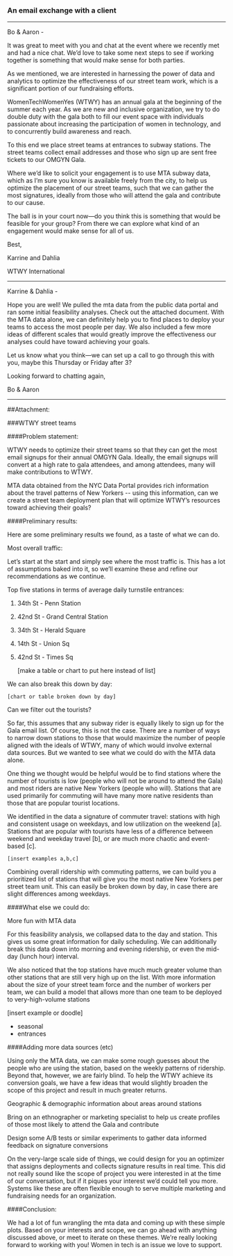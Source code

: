 ### An email exchange with a client

---

Bo & Aaron -

It was great to meet with you and chat at the event where we recently met and had a nice chat. We’d love to take some next steps to see if working together is something that would make sense for both parties.

As we mentioned, we are interested in harnessing the power of data and analytics to optimize the effectiveness of our street team work, which is a significant portion of our fundraising efforts.

WomenTechWomenYes (WTWY) has an annual gala at the beginning of the summer each year. As we are new and inclusive organization, we try to do double duty with the gala both to fill our event space with individuals passionate about increasing the participation of women in technology, and to concurrently build awareness and reach.

To this end we place street teams at entrances to subway stations. The street teams collect email addresses and those who sign up are sent free tickets to our OMGYN Gala.

Where we’d like to solicit your engagement is to use MTA subway data, which as I’m sure you know is available freely from the city, to help us optimize the placement of our street teams, such that we can gather the most signatures, ideally from those who will attend the gala and contribute to our cause.

The ball is in your court now—do you think this is something that would be feasible for your group? From there we can explore what kind of an engagement would make sense for all of us.

Best,

Karrine and Dahlia

WTWY International


---

Karrine & Dahlia -

Hope you are well! We pulled the mta data from the public data portal and ran some initial feasibility analyses. Check out the attached document. With the MTA data alone, we can definitely help you to find places to deploy your teams to access the most people per day. We also included a few more ideas of different scales that would greatly improve the effectiveness our analyses could have toward achieving your goals.

Let us know what you think—we can set up a call to go through this with you, maybe this Thursday or Friday after 3?

Looking forward to chatting again,

Bo & Aaron


---

##Attachment:

###WTWY street teams

####Problem statement:

WTWY needs to optimize their street teams so that they can get the most email signups for their annual OMGYN Gala. Ideally, the email signups will convert at a high rate to gala attendees, and among attendees, many will make contributions to WTWY.

MTA data obtained from the NYC Data Portal provides rich information about the travel patterns of New Yorkers -- using this information, can we create a street team deployment plan that will optimize WTWY’s resources toward achieving their goals?

####Preliminary results:

Here are some preliminary results we found, as a taste of what we can do.

Most overall traffic:

Let’s start at the start and simply see where the most traffic is. This has a lot of assumptions baked into it, so we’ll examine these and refine our recommendations as we continue.

Top five stations in terms of average daily turnstile entrances:

1. 34th St - Penn Station
2. 42nd St - Grand Central Station
3. 34th St - Herald Square
4. 14th St - Union Sq
5. 42nd St - Times Sq

    [make a table or chart to put here instead of list]

We can also break this down by day:

    [chart or table broken down by day]


Can we filter out the tourists?

So far, this assumes that any subway rider is equally likely to sign up for the Gala email list. Of course, this is not the case. There are a number of ways to narrow down stations to those that would maximize the number of people aligned with the ideals of WTWY, many of which would involve external data sources. But we wanted to see what we could do with the MTA data alone.

One thing we thought would be helpful would be to find stations where the number of tourists is low (people who will not be around to attend the Gala) and most riders are native New Yorkers (people who will). Stations that are used primarily for commuting will have many more native residents than those that are popular tourist locations.

We identified in the data a signature of commuter travel: stations with high and consistent usage on weekdays, and low utilization on the weekend [a]. Stations that are popular with tourists have less of a difference between weekend and weekday travel [b], or are much more chaotic and event-based [c].

    [insert examples a,b,c]

Combining overall ridership with commuting patterns, we can build you a prioritized list of stations that will give you the most native New Yorkers per street team unit. This can easily be broken down by day, in case there are slight differences among weekdays.


####What else we could do:

More fun with MTA data

For this feasibility analysis, we collapsed data to the day and station. This gives us some great information for daily scheduling. We can additionally break this data down into morning and evening ridership, or even the mid-day (lunch hour) interval.

We also noticed that the top stations have much much greater volume than other stations that are still very high up on the list. With more information about the size of your street team force and the number of workers per team, we can build a model that allows more than one team to be deployed to very-high-volume stations

[insert example or doodle]

 * seasonal
 * entrances

####Adding more data sources (etc)

Using only the MTA data, we can make some rough guesses about the people who are using the station, based on the weekly patterns of ridership. Beyond that, however, we are fairly blind. To help the WTWY achieve its conversion goals, we have a few ideas that would slightly broaden the scope of this project and result in much greater returns.

Geographic & demographic information about areas around stations

Bring on an ethnographer or marketing specialist to help us create profiles of those most likely to attend the Gala and contribute

Design some A/B tests or similar experiments to gather data informed feedback on signature conversions

On the very-large scale side of things, we could design for you an optimizer that assigns deployments and collects signature results in real time. This did not really sound like the scope of project you were interested in at the time of our conversation, but if it piques your interest we’d could tell you more. Systems like these are often flexible enough to serve multiple marketing and fundraising needs for an organization.

####Conclusion:

We had a lot of fun wrangling the mta data and coming up with these simple plots. Based on your interests and scope, we can go ahead with anything discussed above, or meet to iterate on these themes. We’re really looking forward to working with you! Women in tech is an issue we love to support.
